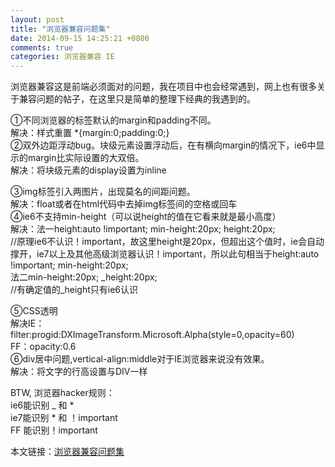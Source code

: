 ```yaml
---
layout: post
title: "浏览器兼容问题集"
date: 2014-09-15 14:25:21 +0800
comments: true
categories: 浏览器兼容 IE
---
```


浏览器兼容这是前端必须面对的问题，我在项目中也会经常遇到，网上也有很多关于兼容问题的帖子，在这里只是简单的整理下经典的我遇到的。

①不同浏览器的标签默认的margin和padding不同。  
解决：样式重置 *{margin:0;padding:0;}  
②双外边距浮动bug。块级元素设置浮动后，在有横向margin的情况下，ie6中显示的margin比实际设置的大双倍。  
解决：将块级元素的display设置为inline

③img标签引入两图片，出现莫名的间距问题。  
解决：float或者在html代码中去掉img标签间的空格或回车  
④ie6不支持min-height（可以说height的值在它看来就是最小高度）  
解决：法一height:auto !important; min-height:20px; height:20px;  
//原理ie6不认识！important，故这里height是20px，但超出这个值时，ie会自动撑开，ie7以上及其他高级浏览器认识！important，所以此句相当于height:auto !important; min-height:20px;  
法二min-height:20px; _height:20px;  
//有确定值的_height只有ie6认识

⑤CSS透明  
解决IE：filter:progid:DXImageTransform.Microsoft.Alpha(style=0,opacity=60)  
FF：opacity:0.6  
⑥div居中问题,vertical-align:middle对于IE浏览器来说没有效果。  
解决：将文字的行高设置与DIV一样

BTW, 浏览器hacker规则：  
ie6能识别 _ 和 *  
ie7能识别 * 和 ！important  
FF 能识别！important


本文链接：[浏览器兼容问题集](http://mirrur.github.io/blog/2014/09/15/liu-lan-qi-jian-rong-wen-ti-ji/)